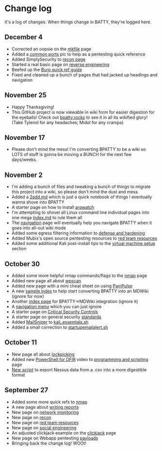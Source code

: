 # Change log
It's a log of changes.  When things change in BATTY, they're logged here.

## December 4
* Corrected an oopsie on the [mkfile](command_line/mac/system/index.md) page
* Added a [common ports](pentesting/network_pentesting/commonports.jpg) pic to help as a pentesting quick reference
* Added SimplySecurity to [recon page](pentesting/recon/index.md)
* Started a real basic page on [reverse engineering](pentesting/reverse_engineering/index.md)
* Beefed up the [Burp quick ref guide](pentesting/webapp/index.md)
* Fixed and cleaned up a bunch of pages that had jacked up headings and navigation

## November 25
* Happy Thanksgiving!
* This GitHub project is now viewable in wiki form for easier digestion for the eyeballs!  Check out [bpatty.rocks](http://bpatty.rocks) to see it in all its wikified glory!  (Take Tylenol for any headaches; Midol for any cramps)

## November 17
* Please don't mind the mess!  I'm converting BPATTY to be a wiki so LOTS of stuff is gonna be moving a BUNCH for the next few days/weeks.

## November 2
* I'm adding a bunch of files and tweaking a bunch of things to migrate this project into a wiki, so please don't mind the dust and mess
* Added a [2add.md](2add.md) which is just a quick notebook of things I eventually wanna shove into BPATTY
* A starter page on how to install [arpwatch](command_line/linux/arpwatch.md)
* I'm attempting to shovel all Linux command line individual pages into one mega [index.md](command_line/linux/index.md) to rule them all
* The [navigation](navigation.md) page will eventually help you navigate BPATTY when it goes into all-out wiki mode
* Added some egress filtering information to [defense and hardening](pentesting/blue_team/defense_and_hardening.md)
* Added Mubix's open source pentesting resources to [red team resources](pentesting/red_team/red_team_resources.md)
* Added some additional Kali post-install tips to the [virtual machine setup](pentesting/virtual_machine_setup/virtual_machine_setup.md) section

## October 30
* Added some more helpful nmap commands/flags to the [nmap](command_line/linux/nmap.md) page
* Added new page all about [wpscan](command_line/linux/wpscan.md)
* Added new page with a mini cheat sheet on using [PwnPulse](hardware/pwnpulse/pwnpulse.md)
* A new [sample index](index.html) to help start converting BPATTY into an MDWiki (ignore for now)
* Another [index page](index.md) for BPATTY->MDWiki integration (ignore it)
* A [navigation menu](navigation.md) which you can just ignore
* A starter page on [Critical Security Controls](pentesting/standards/critical_security_controls.md)
* A starter page on general security [standards](pentesting/standards/standards.md)
* Added [MailSniper](https://github.com/dafthack/MailSniper) to [kali_essentials.sh](scripts/linux/kali_essentials.sh)
* Added a small correction to [startupemailalert.sh](scripts/linux/startup_email_alert.sh)

## October 11
* New page all about [lockpicking](pentesting/physical/lockpicking.md)
* Added new [PowerShell for DFIR](https://www.youtube.com/watch?v=6fbotSZeFkQ&feature=youtu.be) video to [programming and scripting](resources/training/programming_and_scripting.md) page
* [New script](scripts/windows/Nessus_SortyMcSortleton.ps1) to export Nessus data from a .csv into a more digestible format

## September 27
* Added some more quick refs to [nmap](command_line/linux/nmap.md)
* A new page about [writing reports](pentesting/administrative_stuff/report_writing.md)
* New page on [network monitoring](pentesting/blue_team/network_monitoring.md)
* New page on [recon](pentesting/recon/recon.md)
* New page on [red team resources](pentesting/red_team/red_team_resources.md)
* New page on [social engineering](pentesting/social_engineering/phishing.md)
* An adjusted clickjack example on the [clickjack](pentesting/webapp/clickjacking_example.md) page
* New page on Webapp pentesting [payloads](pentesting/webapp/payloads.md)
* Bringing back the change log!  WOOt!

